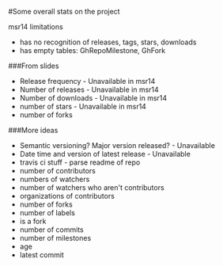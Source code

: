 #Some overall stats on the project

msr14 limitations
 - has no recognition of releases, tags, stars, downloads
 - has empty tables: GhRepoMilestone, GhFork


###From slides
 - Release frequency - Unavailable in msr14
 - Number of releases - Unavailable in msr14
 - Number of downloads - Unavailable in msr14
 - number of stars - Unavailable in msr14
 - number of forks

###More ideas
 - Semantic versioning? Major version released? - Unavailable
 - Date time and version of latest release - Unavailable
 - travis ci stuff - parse readme of repo
 - number of contributors
 - numbers of watchers
 - number of watchers who aren't contributors
 - organizations of contributors
 - number of forks
 - number of labels
 - is a fork
 - number of commits
 - number of milestones
 - age
 - latest commit
